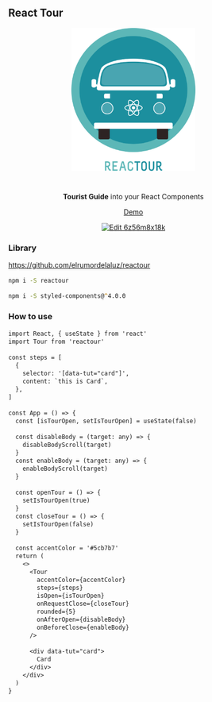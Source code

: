 ## React Tour

<p align="center">
  <img alt="Reactour" title="Reactour" src="/logo.svg" width="250">
</p>
<p align="center" style="margin-top: 40px">
  <strong>Tourist Guide</strong> into your React Components
</p>
<p align="center">
  <a href="https://elrumordelaluz.github.io/reactour/">Demo</a>
</p>
<p align="center">
  <a href="https://codesandbox.io/s/6z56m8x18k?module=%2FApp.js">
    <img src="https://codesandbox.io/static/img/play-codesandbox.svg" alt="Edit 6z56m8x18k">
  </a>
</p>

### Library

https://github.com/elrumordelaluz/reactour

```zsh
npm i -S reactour
```

```zsh
npm i -S styled-components@^4.0.0
```

### How to use

```tsx
import React, { useState } from 'react'
import Tour from 'reactour'

const steps = [
  {
    selector: '[data-tut="card"]',
    content: `this is Card`,
  },
]

const App = () => {
  const [isTourOpen, setIsTourOpen] = useState(false)

  const disableBody = (target: any) => {
    disableBodyScroll(target)
  }
  const enableBody = (target: any) => {
    enableBodyScroll(target)
  }

  const openTour = () => {
    setIsTourOpen(true)
  }
  const closeTour = () => {
    setIsTourOpen(false)
  }

  const accentColor = '#5cb7b7'
  return (
    <>
      <Tour
        accentColor={accentColor}
        steps={steps}
        isOpen={isTourOpen}
        onRequestClose={closeTour}
        rounded={5}
        onAfterOpen={disableBody}
        onBeforeClose={enableBody}
      />

      <div data-tut="card">
        Card
      </div>
    </div>
  )
}
```

